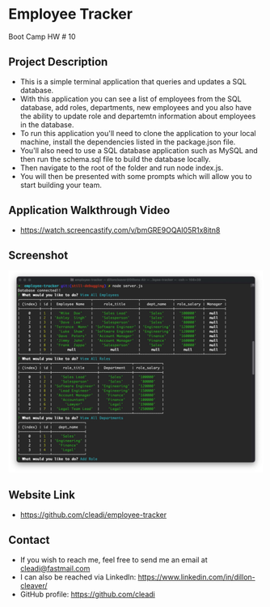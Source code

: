 # Employee Tracker
Boot Camp HW # 10

## Project Description
- This is a simple terminal application that queries and updates a SQL database.
- With this application you can see a list of employees from the SQL database, add roles, departments, new employees and you also have the ability to update role and departemtn information about employees in the database.
- To run this application you'll need to clone the application to your local machine, install the dependencies listed in the package.json file.
- You'll also need to use a SQL database application such as MySQL and then run the schema.sql file to build the database locally.
- Then navigate to the root of the folder and run node index.js.
- You will then be presented with some prompts which will allow you to start building your team.

## Application Walkthrough Video
- https://watch.screencastify.com/v/bmGRE9OQAI05R1x8itn8

## Screenshot
![employee-tracker-screenshot](./assets/images/employee-tracker-screenshot.jpg)

## Website Link
- https://github.com/cleadi/employee-tracker

## Contact
- If you wish to reach me, feel free to send me an email at cleadi@fastmail.com
- I can also be reached via LinkedIn: https://www.linkedin.com/in/dillon-cleaver/
- GitHub profile: https://github.com/cleadi